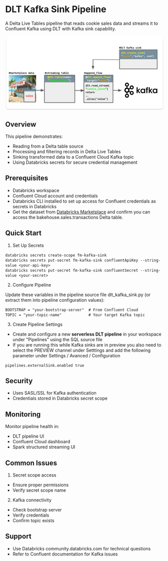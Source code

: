 # DLT Kafka Sink Pipeline
A Delta Live Tables pipeline that reads cookie sales data and streams it to Confluent Kafka using DLT with Kafka sink capability.


![img](misc/diag.png)


## Overview
This pipeline demonstrates:
- Reading from a Delta table source 
- Processing and filtering records in Delta Live Tables
- Sinking transformed data to a Confluent Cloud Kafka topic
- Using Databricks secrets for secure credential management

## Prerequisites
- Databricks workspace
- Confluent Cloud account and credentials
- Databricks CLI installed to set up access for Confluent credentials as secrets in Databricks
- Get the dataset from [Databricks Marketplace](https://marketplace.databricks.com/details/f8498740-31ea-49f8-9206-1bbf533f3993/Databricks_Cookies-Dataset-DAIS-2024-) and confirm you can access the bakehouse.sales.transactions Delta table.


## Quick Start
1. Set Up Secrets
```
databricks secrets create-scope fm-kafka-sink
databricks secrets put-secret fm-kafka-sink confluentApiKey --string-value <your-api-key>
databricks secrets put-secret fm-kafka-sink confluentSecret --string-value <your-secret>
```

2. Configure Pipeline

Update these variables in the pipeline source file dlt_kafka_sink.py (or extract them into pipeline configuration values):
```
BOOTSTRAP = "your-bootstrap-server"  # From Confluent Cloud
TOPIC = "your-topic-name"            # Your target Kafka topic
```
3. Create Pipeline Settings

- Create and configure a new **serverless DLT pipeline** in your workspace under "Pipelines" using the SQL source file
- If you are running this while Kafka sinks are in preview you also need to select the PREVIEW channel under Setttings and add the following parameter under Settings / Avanced / Configuration 

```
pipelines.externalSink.enabled true
```

## Security
- Uses SASL/SSL for Kafka authentication
- Credentials stored in Databricks secret scope


## Monitoring
Monitor pipeline health in:
- DLT pipeline UI
- Confluent Cloud dashboard
- Spark structured streaming UI

## Common Issues
1. Secret scope access
- Ensure proper permissions
- Verify secret scope name
   
2. Kafka connectivity
- Check bootstrap server
- Verify credentials
- Confirm topic exists

## Support
- Use Databricks community.databricks.com for technical questions
- Refer to Confluent documentation for Kafka issues